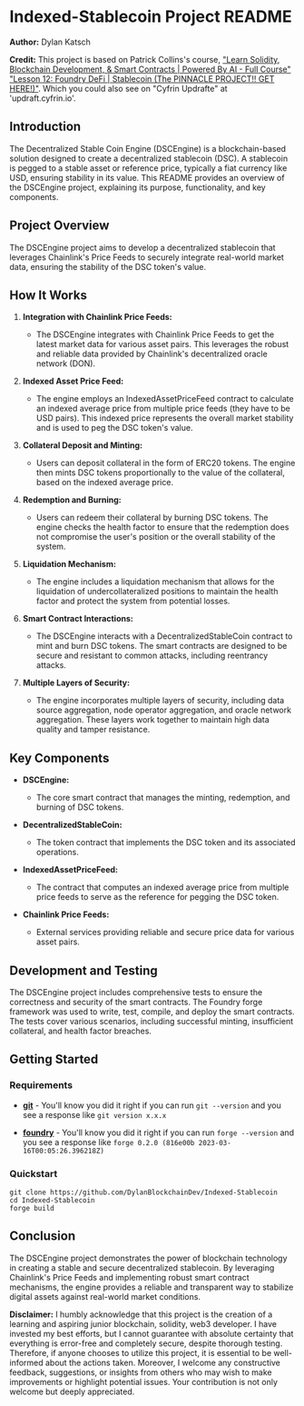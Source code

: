 # Indexed-Stablecoin Project README

**Author:** Dylan Katsch

**Credit:** This project is based on Patrick Collins's course, ["Learn Solidity, Blockchain Development, & Smart Contracts | Powered By AI - Full Course" "Lesson 12: Foundry DeFi | Stablecoin (The PINNACLE PROJECT!! GET HERE!)"](https://github.com/Cyfrin/foundry-defi-stablecoin-f23).
Which you could also see on "Cyfrin Updrafte" at 'updraft.cyfrin.io'.

## Introduction

The Decentralized Stable Coin Engine (DSCEngine) is a blockchain-based solution designed to create a decentralized stablecoin (DSC). A stablecoin is pegged to a stable asset or reference price, typically a fiat currency like USD, ensuring stability in its value. This README provides an overview of the DSCEngine project, explaining its purpose, functionality, and key components.

## Project Overview

The DSCEngine project aims to develop a decentralized stablecoin that leverages Chainlink's Price Feeds to securely integrate real-world market data, ensuring the stability of the DSC token's value.

## How It Works

1. **Integration with Chainlink Price Feeds:**

   - The DSCEngine integrates with Chainlink Price Feeds to get the latest market data for various asset pairs. This leverages the robust and reliable data provided by Chainlink's decentralized oracle network (DON).

2. **Indexed Asset Price Feed:**

   - The engine employs an IndexedAssetPriceFeed contract to calculate an indexed average price from multiple price feeds (they have to be USD pairs). This indexed price represents the overall market stability and is used to peg the DSC token's value.

3. **Collateral Deposit and Minting:**

   - Users can deposit collateral in the form of ERC20 tokens. The engine then mints DSC tokens proportionally to the value of the collateral, based on the indexed average price.

4. **Redemption and Burning:**

   - Users can redeem their collateral by burning DSC tokens. The engine checks the health factor to ensure that the redemption does not compromise the user's position or the overall stability of the system.

5. **Liquidation Mechanism:**

   - The engine includes a liquidation mechanism that allows for the liquidation of undercollateralized positions to maintain the health factor and protect the system from potential losses.

6. **Smart Contract Interactions:**

   - The DSCEngine interacts with a DecentralizedStableCoin contract to mint and burn DSC tokens. The smart contracts are designed to be secure and resistant to common attacks, including reentrancy attacks.

7. **Multiple Layers of Security:**
   - The engine incorporates multiple layers of security, including data source aggregation, node operator aggregation, and oracle network aggregation. These layers work together to maintain high data quality and tamper resistance.

## Key Components

- **DSCEngine:**

  - The core smart contract that manages the minting, redemption, and burning of DSC tokens.

- **DecentralizedStableCoin:**

  - The token contract that implements the DSC token and its associated operations.

- **IndexedAssetPriceFeed:**

  - The contract that computes an indexed average price from multiple price feeds to serve as the reference for pegging the DSC token.

- **Chainlink Price Feeds:**
  - External services providing reliable and secure price data for various asset pairs.

## Development and Testing

The DSCEngine project includes comprehensive tests to ensure the correctness and security of the smart contracts. The Foundry forge framework was used to write, test, compile, and deploy the smart contracts. The tests cover various scenarios, including successful minting, insufficient collateral, and health factor breaches.

## Getting Started

### Requirements

- **[git](https://git-scm.com/book/en/v2/Getting-Started-Installing-Git)** - You'll know you did it right if you can run `git --version` and you see a response like `git version x.x.x`

- **[foundry](https://getfoundry.sh/)** - You'll know you did it right if you can run `forge --version` and you see a response like `forge 0.2.0 (816e00b 2023-03-16T00:05:26.396218Z)`

### Quickstart

```
git clone https://github.com/DylanBlockchainDev/Indexed-Stablecoin
cd Indexed-Stablecoin
forge build
```

## Conclusion

The DSCEngine project demonstrates the power of blockchain technology in creating a stable and secure decentralized stablecoin. By leveraging Chainlink's Price Feeds and implementing robust smart contract mechanisms, the engine provides a reliable and transparent way to stabilize digital assets against real-world market conditions.

**Disclaimer:**
I humbly acknowledge that this project is the creation of a learning and aspiring junior blockchain, solidity, web3 developer. I have invested my best efforts, but I cannot guarantee with absolute certainty that everything is error-free and completely secure, despite thorough testing. Therefore, if anyone chooses to utilize this project, it is essential to be well-informed about the actions taken. Moreover, I welcome any constructive feedback, suggestions, or insights from others who may wish to make improvements or highlight potential issues. Your contribution is not only welcome but deeply appreciated.
